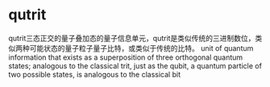 # qutrit
qutrit三态正交的量子叠加态的量子信息单元，qutrit是类似传统的三进制数位，类似两种可能状态的量子粒子量子比特，或类似于传统的比特。
unit of quantum information that exists as a superposition of three orthogonal quantum states; analogous to the classical trit, just as 
the qubit, a quantum particle of two possible states, is analogous to the classical bit
